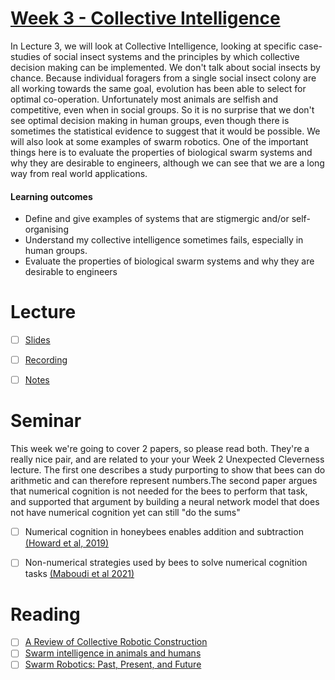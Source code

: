 # [Week 3 - Collective Intelligence](https://canvas.sussex.ac.uk/courses/34991/pages/week-3-collective-intelligence?module_item_id=1509127)
In Lecture 3, we will look at Collective Intelligence, looking at specific case-studies of social insect systems and the principles by which collective decision making can be implemented. We don't talk about social insects by chance. Because individual foragers from a single social insect colony are all working towards the same goal, evolution has been able to select for optimal co-operation. Unfortunately most animals are selfish and competitive, even when in social groups. So it is no surprise that we don't see optimal decision making in human groups, even though there is sometimes the statistical evidence to suggest that it would be possible. We will also look at some examples of swarm robotics. One of the important things here is to evaluate the properties of biological swarm systems and why they are desirable to engineers, although we can see that we are a long way from real world applications.

#### Learning outcomes 
- Define and give examples of systems that are stigmergic and/or self-organising
- Understand my collective intelligence sometimes fails, especially in human groups.
- Evaluate the properties of biological swarm systems and why they are desirable to engineers

# Lecture 
- [ ] [Slides](https://github.com/LukeBirkett/study-planner/blob/main/826G5_Intelligence_in_Animals_and_Machines/weeks/week_3/files/IAM%20Lecture%203%20Collective%20Behaviour%202025-1.pdf)
- [ ] [Recording]()
- [ ] [Notes]()


# Seminar 
This week we're going to cover 2 papers, so please read both. They're a really nice pair, and are related to your your Week 2 Unexpected Cleverness lecture. The first one describes a study purporting to show that bees can do arithmetic and can therefore represent numbers.The second paper argues that numerical cognition is not needed for the bees to perform that task, and supported that argument by building a neural network model that does not have numerical cognition yet can still "do the sums"
- [ ] Numerical cognition in honeybees enables addition and subtraction [(Howard et al, 2019)](https://github.com/LukeBirkett/study-planner/blob/main/826G5_Intelligence_in_Animals_and_Machines/weeks/week_3/files/numerical_cognition_honeybess.pdf)
- [ ] Non-numerical strategies used by bees to solve numerical cognition tasks [(Maboudi et al 2021)](https://github.com/LukeBirkett/study-planner/blob/main/826G5_Intelligence_in_Animals_and_Machines/weeks/week_3/files/non_numerical_strategies.pdf)


# Reading
- [ ] [A Review of Collective Robotic Construction](https://github.com/LukeBirkett/study-planner/blob/main/826G5_Intelligence_in_Animals_and_Machines/weeks/week_3/files/review_collective_robitics.pdf)
- [ ] [Swarm intelligence in animals and humans](https://github.com/LukeBirkett/study-planner/blob/main/826G5_Intelligence_in_Animals_and_Machines/weeks/week_3/files/swarm_intelligence.pdf)
- [ ] [Swarm Robotics: Past, Present, and Future](https://github.com/LukeBirkett/study-planner/blob/main/826G5_Intelligence_in_Animals_and_Machines/weeks/week_3/files/swarm_robotics.pdf)
